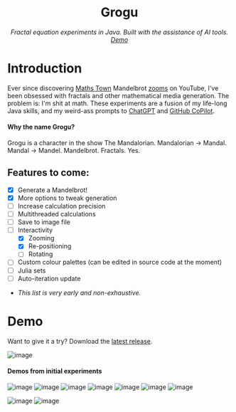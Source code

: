 <div align="center">

Grogu
===
*Fractal equation experiments in Java. Built with the assistance of AI tools. [Demo](#demo)*

</div>

# Introduction

Ever since discovering [Maths Town](https://www.youtube.com/@MathsTown) Mandelbrot [zooms](https://mathigon.org/step/talks/mandel-zoom) on YouTube, I've been obsessed with fractals and other mathematical media generation. The problem is: I'm shit at math. These experiments are a fusion of my life-long Java skills, and my weird-ass prompts to [ChatGPT](https://openai.com/blog/chatgpt) and [GitHub CoPilot](https://github.com/features/copilot).

#### Why the name Grogu?

Grogu is a character in the show The Mandalorian. Mandalorian -> Mandal. Mandal -> Mandel. Mandelbrot. Fractals. Yes.

## Features to come:

- [x] Generate a Mandelbrot!
- [x] More options to tweak generation
- [ ] Increase calculation precision
- [ ] Multithreaded calculations
- [ ] Save to image file
- [ ] Interactivity
  - [x] Zooming
  - [x] Re-positioning
  - [ ] Rotating
- [ ] Custom colour palettes (can be edited in source code at the moment)
- [ ] Julia sets
- [ ] Auto-iteration update
- *This list is very early and non-exhaustive.*

# Demo

Want to give it a try? Download the [latest release](https://github.com/tycrek/Grogu/releases/latest).

![image](https://user-images.githubusercontent.com/29926144/231901638-5cda3b92-e43e-4efc-a574-8173c7b385ce.png)

#### Demos from initial experiments

![image](https://user-images.githubusercontent.com/29926144/231066527-da0e7520-2108-4a35-94fe-4dcdef815200.png)
![image](https://user-images.githubusercontent.com/29926144/231069368-bdecbe50-c1cc-4c83-aa18-42efa1627848.png)
![image](https://user-images.githubusercontent.com/29926144/231070819-ac0a5e18-0483-4b65-8557-e7ed5a4cd1bf.png)
![image](https://user-images.githubusercontent.com/29926144/231071133-55c15a2c-9752-4037-ab7a-49de7de13584.png)
![image](https://user-images.githubusercontent.com/29926144/231111862-f69150ea-90c8-4550-9abf-85fcb556af54.png)
![image](https://user-images.githubusercontent.com/29926144/231132828-0e30ab1b-e21e-467d-8a40-b7be86c946ab.png)
![image](https://user-images.githubusercontent.com/29926144/231142798-35d2e727-0091-4b71-9bb0-5afc11d2d655.png)

![image](https://user-images.githubusercontent.com/29926144/231264019-52ac6f69-3333-4b6e-ad26-1c3b316f8b10.png)
![image](https://user-images.githubusercontent.com/29926144/231106045-16d34362-09da-4662-9803-2fd354b997f3.png)
